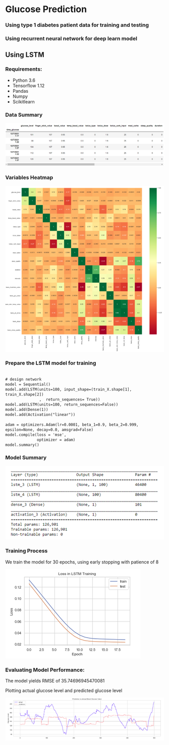 # Glucose Prediction

### Using type 1 diabetes patient data for training and testing
### Using recurrent neural network for deep learn model

## Using LSTM
### Requirements: 
* Python 3.6
* Tensorflow 1.12
* Pandas 
* Numpy
* Scikitlearn

### Data Summary

![Data Head](/img/DataHead.PNG)


### Variables Heatmap
![Heatmap](/img/Heatmap.PNG)


### Prepare the LSTM model for training

```python3

# design network
model = Sequential()
model.add(LSTM(units=100, input_shape=(train_X.shape[1], train_X.shape[2]) 
               ,  return_sequences= True))
model.add(LSTM(units=100, return_sequences=False))
model.add(Dense(1))
model.add(Activation("linear"))

adam = optimizers.Adam(lr=0.0001, beta_1=0.9, beta_2=0.999, epsilon=None, decay=0.0, amsgrad=False)
model.compile(loss = 'mse', 
              optimizer = adam)
model.summary()

```

### Model Summary

![Model](/img/Model.PNG)

### Training Process
 We train the model for 30 epochs, using early stopping with patience of 8

![Training Loss](/img/TrainingLoss.PNG)

### Evaluating Model Performance:
The model yields RMSE of 35.74696945470081

Plotting actual glucose level and predicted glucose level

![Prediction vs Actual](/img/PredictionVsActual.PNG)

